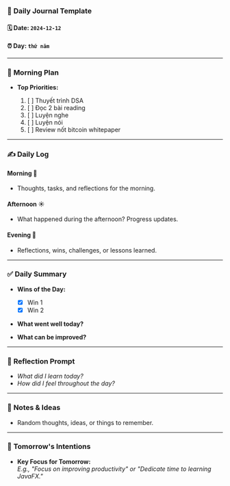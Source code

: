 ### 📅 **Daily Journal Template**

#### 🗓️ Date: `2024-12-12`

#### ⏰ Day: `thứ năm`

---

### 🌟 **Morning Plan**

- **Top Priorities:**
    
    1. [ ]  Thuyết trình DSA
    2. [ ]  Đọc 2 bài reading
    3. [ ]  Luyện nghe
    4. [ ] Luyện nói
    5. [ ] Review nốt bitcoin whitepaper
    

---

### ✍️ **Daily Log**

#### Morning 🌅

- Thoughts, tasks, and reflections for the morning.

#### Afternoon ☀️

- What happened during the afternoon? Progress updates.

#### Evening 🌙

- Reflections, wins, challenges, or lessons learned.

---

### ✅ **Daily Summary**

- **Wins of the Day:**
    
    - [x] Win 1
    - [x] Win 2
- **What went well today?**
    
- **What can be improved?**
    

---

### 💭 **Reflection Prompt**

- _What did I learn today?_
- _How did I feel throughout the day?_

---

### 📌 **Notes & Ideas**

- Random thoughts, ideas, or things to remember.

---

### 🎯 **Tomorrow's Intentions**

- **Key Focus for Tomorrow:**  
    _E.g., "Focus on improving productivity" or "Dedicate time to learning JavaFX."_